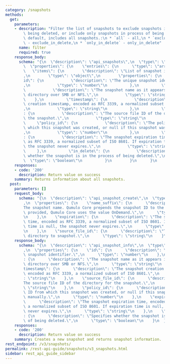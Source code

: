 ```yaml
---
category: /snapshots
methods:
  get:
    parameters:
    - description: "Filter the list of snapshots to exclude snapshots in process of\
        \ being deleted, or include only snapshots in process of being deleted. By\
        \ default, includes all snapshots.:\n * `all` - all,\n * `exclude_in_delete`\
        \ - exclude_in_delete,\n * `only_in_delete` - only_in_delete"
      name: filter
      required: true
    response_body:
      schema: "{\n  \"description\": \"api_snapshots\",\n  \"type\": \"object\",\n\
        \  \"properties\": {\n    \"entries\": {\n      \"type\": \"array\",\n   \
        \   \"items\": {\n        \"description\": \"List of snapshot information\"\
        ,\n        \"type\": \"object\",\n        \"properties\": {\n          \"\
        id\": {\n            \"description\": \"The unique snapshot identifier.\"\
        ,\n            \"type\": \"number\"\n          },\n          \"name\": {\n\
        \            \"description\": \"The snapshot name as it appears in the .snapshot\
        \ directory over SMB or NFS.\",\n            \"type\": \"string\"\n      \
        \    },\n          \"timestamp\": {\n            \"description\": \"The snapshot\
        \ creation timestamp, encoded as RFC 3339, a normalized subset of ISO 8601.\"\
        ,\n            \"type\": \"string\"\n          },\n          \"source_file_id\"\
        : {\n            \"description\": \"The source file ID of the directory for\
        \ the snapshot.\",\n            \"type\": \"string\"\n          },\n     \
        \     \"policy_id\": {\n            \"description\": \"The policy ID from\
        \ which this snapshot was created, or null if this snapshot was created manually.\"\
        ,\n            \"type\": \"number\"\n          },\n          \"expiration\"\
        : {\n            \"description\": \"The snapshot expiration time, encoded\
        \ as RFC 3339, a normalized subset of ISO 8601. If expiration time is null,\
        \ the snapshot never expires.\",\n            \"type\": \"string\"\n     \
        \     },\n          \"in_delete\": {\n            \"description\": \"Specifies\
        \ whether the snapshot is in the process of being deleted.\",\n          \
        \  \"type\": \"boolean\"\n          }\n        }\n      }\n    }\n  }\n}"
    responses:
    - code: '200'
      description: Return value on success
    summary: Returns information about all snapshots.
  post:
    parameters: []
    request_body:
      schema: "{\n  \"description\": \"api_snapshot_create\",\n  \"type\": \"object\"\
        ,\n  \"properties\": {\n    \"name_suffix\": {\n      \"description\": \"\
        The snapshot name. Qumulo Core prepends the snapshot ID to the name. If not\
        \ provided, Qumulo Core uses the value OnDemand.\",\n      \"type\": \"string\"\
        \n    },\n    \"expiration\": {\n      \"description\": \"The snapshot expiration\
        \ time, encoded as RFC 3339, a normalized subset of ISO 8601. If expiration\
        \ time is null, the snapshot never expires.\",\n      \"type\": \"string\"\
        \n    },\n    \"source_file_id\": {\n      \"description\": \"The ID of the\
        \ directory to snapshot.\",\n      \"type\": \"string\"\n    }\n  }\n}"
    response_body:
      schema: "{\n  \"description\": \"api_snapshot_info\",\n  \"type\": \"object\"\
        ,\n  \"properties\": {\n    \"id\": {\n      \"description\": \"The unique\
        \ snapshot identifier.\",\n      \"type\": \"number\"\n    },\n    \"name\"\
        : {\n      \"description\": \"The snapshot name as it appears in the .snapshot\
        \ directory over SMB or NFS.\",\n      \"type\": \"string\"\n    },\n    \"\
        timestamp\": {\n      \"description\": \"The snapshot creation timestamp,\
        \ encoded as RFC 3339, a normalized subset of ISO 8601.\",\n      \"type\"\
        : \"string\"\n    },\n    \"source_file_id\": {\n      \"description\": \"\
        The source file ID of the directory for the snapshot.\",\n      \"type\":\
        \ \"string\"\n    },\n    \"policy_id\": {\n      \"description\": \"The policy\
        \ ID from which this snapshot was created, or null if this snapshot was created\
        \ manually.\",\n      \"type\": \"number\"\n    },\n    \"expiration\": {\n\
        \      \"description\": \"The snapshot expiration time, encoded as RFC 3339,\
        \ a normalized subset of ISO 8601. If expiration time is null, the snapshot\
        \ never expires.\",\n      \"type\": \"string\"\n    },\n    \"in_delete\"\
        : {\n      \"description\": \"Specifies whether the snapshot is in the process\
        \ of being deleted.\",\n      \"type\": \"boolean\"\n    }\n  }\n}"
    responses:
    - code: '200'
      description: Return value on success
    summary: Creates a new snapshot and returns snapshot information.
rest_endpoint: /v3/snapshots/
permalink: /rest-api-guide/snapshots/v3_snapshots.html
sidebar: rest_api_guide_sidebar
---
```


